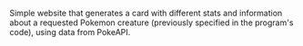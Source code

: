 Simple website that generates a card with different stats and information about a requested Pokemon creature (previously specified in the program's code), using data from PokeAPI. 
